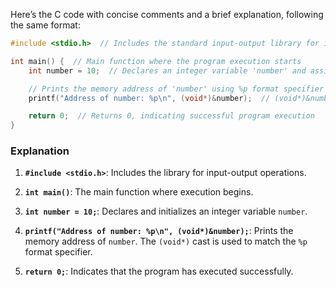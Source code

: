 Here’s the C code with concise comments and a brief explanation, following the same format:

```c
#include <stdio.h>  // Includes the standard input-output library for input-output functions

int main() {  // Main function where the program execution starts
    int number = 10;  // Declares an integer variable 'number' and assigns the value 10

    // Prints the memory address of 'number' using %p format specifier for pointers
    printf("Address of number: %p\n", (void*)&number);  // (void*)&number retrieves the address of 'number'

    return 0;  // Returns 0, indicating successful program execution
}
```

### Explanation

1. **`#include <stdio.h>`**: Includes the library for input-output operations.

2. **`int main()`**: The main function where execution begins.

3. **`int number = 10;`**: Declares and initializes an integer variable `number`.

4. **`printf("Address of number: %p\n", (void*)&number);`**: Prints the memory address of `number`. The `(void*)` cast is used to match the `%p` format specifier.

5. **`return 0;`**: Indicates that the program has executed successfully.
